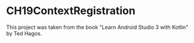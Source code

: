# CH19ContextRegistration
This project was taken from the book "Learn Android Studio 3 with Kotlin" by Ted Hagos.
